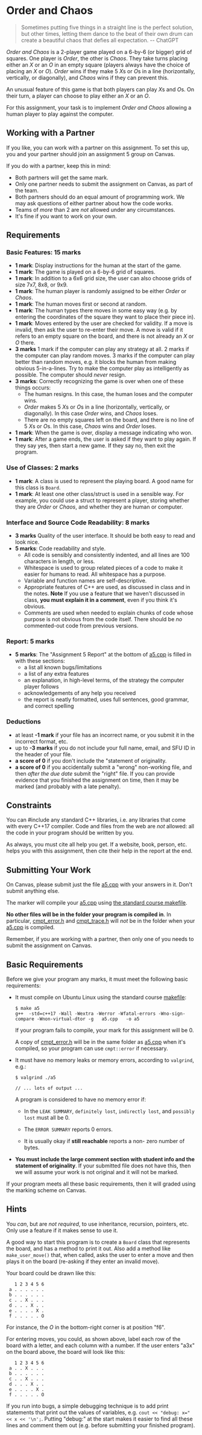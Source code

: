 # Order and Chaos

> Sometimes putting five things in a straight line is the perfect solution, but
> other times, letting them dance to the beat of their own drum can create a
> beautiful chaos that defies all expectation. -- ChatGPT

*Order and Chaos* is a 2-player game played on a 6-by-6 (or bigger) grid of
squares. One player is *Order*, the other is *Chaos*. They take turns placing
either an *X* or an *O* in an empty square (players always have the choice of
placing an *X* or *O*). *Order* wins if they make 5 *X*s or *O*s in a line
(horizontally, vertically, or diagonally), and *Chaos* wins if they can prevent
this.

An unusual feature of this game is that both players can play *X*s and *O*s. On
their turn, a player can choose to play either an *X* or an *O*.

For this assignment, your task is to implement *Order and Chaos* allowing a
human player to play against the computer.

## Working with a Partner

If you like, you can work with a partner on this assignment. To set this up, you
and your partner should join an assignment 5 group on Canvas.

If you do with a partner, keep this in mind:

- Both partners will get the same mark.
- Only one partner needs to submit the assignment on Canvas, as part of the
  team.
- Both partners should do an equal amount of programming work. We may ask
  questions of either partner about how the code works.
- Teams of *more* than 2 are *not* allowed under any circumstances.
- It's fine if you want to work on your own.


## Requirements

### Basic Features: 15 marks
- **1 mark**: Display instructions for the human at the start of the game.
- **1 mark**: The game is played on a 6-by-6 grid of squares. 
- **1 mark**: In addition to a 6x6 grid size, the user can also choose grids of
  size 7x7, 8x8, or 9x9.
- **1 mark**: The human player is randomly assigned to be either *Order* or
  *Chaos*.
- **1 mark**: The human moves first or second at random.
- **1 mark**: The human types there moves in some easy way (e.g. by entering the
  coordinates of the square they want to place their piece in).
- **1 mark**: Moves entered by the user are checked for validity. If a move is
  invalid, then ask the user to re-enter their move. A move is valid if it
  refers to an empty square on the board, and there is not already an *X* or *O*
  there.
- **3 marks** 1 mark if the computer can play any strategy at all. 2 marks if
  the computer can play random moves. 3 marks if the computer can play better
  than random moves, e.g. it blocks the human from making obvious 5-in-a-lines.
  Try to make the computer play as intelligently as possible. The computer
  should *never* resign.
- **3 marks**: Correctly recognizing the game is over when one of these things
  occurs:
  - The human resigns. In this case, the human loses and the computer wins.
  - *Order* makes 5 *X*s or *O*s in a line (horizontally, vertically, or
    diagonally). In this case *Order* wins, and *Chaos* loses.
  - There are no empty squares left on the board, and there is no line of 5 *X*s
    or *O*s. In this case, *Chaos* wins and *Order* loses.
- **1 mark**: When the game is over, display a message indicating who won.
- **1 mark**: After a game ends, the user is asked if they want to play again.
  If they say yes, then start a new game. If they say no, then exit the program.

### Use of Classes: 2 marks
- **1 mark**: A class is used to represent the playing board. A good name for
  this class is `Board`.
- **1 mark**: At least one other class/struct is used in a sensible way. For
  example, you could use a struct to represent a player, storing whether they
  are *Order* or *Chaos*, and whether they are human or computer.

### Interface and Source Code Readability: 8 marks
- **3 marks** Quality of the user interface. It should be both easy to read
  and look nice. 
- **5 marks**: Code readability and style.
  - All code is sensibly and consistently indented, and all lines are 100
    characters in length, or less.
  - Whitespace is used to group related pieces of a code to make it easier for
    humans to read. All whitespace has a purpose.
  - Variable and function names are self-descriptive.
  - Appropriate features of C++ are used, as discussed in class and in the
    notes. **Note** If you use a feature that we haven't discussed in class,
    **you must explain it in a comment**, even if you think it's obvious.
  - Comments are used when needed to explain chunks of code whose purpose is not
    obvious from the code itself. There should be *no* commented-out code from
    previous versions.

### Report: 5 marks
- **5 marks**: The "Assignment 5 Report" at the bottom of [a5.cpp](a5.cpp) is
  filled in with these sections:
  - a list all known bugs/limitations
  - a list of any extra features
  - an explanation, in high-level terms, of the strategy the computer player
    follows
  - acknowledgements of any help you received
  - the report is neatly formatted, uses full sentences, good grammar, and
    correct spelling

### Deductions

- at least **-1 mark** if your file has an incorrect name, or you submit it in
  the incorrect format, etc.
- up to **-3 marks** if you do not include your full name, email, and SFU ID in
  the header of your file.
- **a score of 0** if you don't include the "statement of originality.
- **a score of 0** if you accidentally submit a "wrong" non-working file, and
  then *after the due date* submit the "right" file. If you can provide evidence
  that you finished the assignment on time, then it may be marked (and probably
  with a late penalty).


## Constraints

You can #include any standard C++ libraries, i.e. any libraries that come with
every C++17 compiler. Code and files from the web are *not* allowed: all the
code in your program should be written by you.

As always, you must cite all help you get. If a website, book, person, etc.
helps you with this assignment, then cite their help in the report at the end.


## Submitting Your Work

On Canvas, please submit just the file [a5.cpp](a5.cpp) with your answers in
it. Don't submit anything else.

The marker will compile your [a5.cpp](a5.cpp) using 
[the standard course makefile](makefile). 

**No other files will be in the folder your program is compiled in**. In
particular, [cmpt_error.h](cmpt_error.h) and [cmpt_trace.h](cmpt_trace.h) will
*not* be in the folder when your [a5.cpp](a5.cpp) is compiled.

Remember, if you are working with a partner, then only one of you needs to
submit the assignment on Canvas.


## Basic Requirements

Before we give your program any marks, it must meet the following basic
requirements:

- It must compile on Ubuntu Linux using the standard course
  [makefile](makefile):
  
  ```
  $ make a5
  g++  -std=c++17 -Wall -Wextra -Werror -Wfatal-errors -Wno-sign-compare -Wnon-virtual-dtor -g   a5.cpp   -o a5
  ```
  
  If your program fails to compile, your mark for this assignment will be 0.

  A copy of [cmpt_error.h](cmpt_error.h) will be in the same folder as
  [a5.cpp](a5.cpp) when it's compiled, so your program can use `cmpt::error`
  if necessary.

- It must have no memory leaks or memory errors, according to `valgrind`,
  e.g.:

  ```
  $ valgrind ./a5
    
  // ... lots of output ... 
  ```

  A program is considered to have no memory error if:

  - In the `LEAK SUMMARY`, `definitely lost`, `indirectly lost`, and `possibly
    lost` must all be 0.

  - The `ERROR SUMMARY` reports 0 errors.

  - It is usually okay if **still reachable** reports a non- zero number of
    bytes.

- **You must include the large comment section with student info and the
  statement of originality**. If your submitted file does not have this, then
  we will assume your work is not original and it will not be marked.
  
If your program meets all these basic requirements, then it will graded using
the marking scheme on Canvas.


## Hints

You *can*, but are *not required*, to use inheritance, recursion, pointers, etc.
Only use a feature if it makes sense to use it.

A good way to start this program is to create a `Board` class that represents
the board, and has a method to print it out. Also add a method like
`make_user_move()` that, when called, asks the user to enter a move and then
plays it on the board (re-asking if they enter an invalid move). 

Your board could be drawn like this:

```
   1 2 3 4 5 6
 a . . . . . .
 b . . . . . .
 c . . X . . .
 d . . . X . .
 e . . . . X .
 f . . . . . O
```

For instance, the *O* in the bottom-right corner is at position "f6". 

For entering moves, you could, as shown above, label each row of the board with
a letter, and each column with a number. If the user enters "a3x" on the board
above, the board will look like this:

```
   1 2 3 4 5 6
 a . . X . . .
 b . . . . . .
 c . . X . . .
 d . . . X . .
 e . . . . X .
 f . . . . . O
```

If you run into bugs, a simple debugging technique is to add print statements
that print out the values of variables, e.g. `cout << "debug: x=" << x <<
'\n';`. Putting "debug:" at the start makes it easier to find all these lines
and comment them out (e.g. before submitting your finished program).
